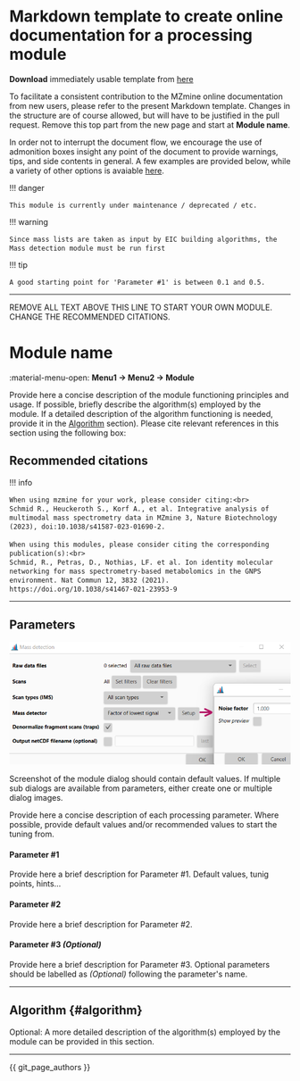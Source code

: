 # Markdown template to create online documentation for a processing module

**Download** immediately usable template from [here](https://raw.githubusercontent.com/mzmine/mzmine_documentation/master/docs/contribute_docu_template.md)

To facilitate a consistent contribution to the MZmine online documentation from new users, please refer to the present Markdown template. Changes in the structure are of course allowed, but will have to be justified in the pull request. Remove this top part from the new page and start at **Module name**.

In order not to interrupt the document flow, we encourage the use of admonition boxes insight any point of the document to provide warnings, tips, and side contents in general. A few examples are provided below, while a variety of other options is avaiable [here](https://squidfunk.github.io/mkdocs-material/reference/admonitions/).


!!! danger

    This module is currently under maintenance / deprecated / etc.


!!! warning

    Since mass lists are taken as input by EIC building algorithms, the Mass detection module must be run first
     
    
!!! tip

    A good starting point for 'Parameter #1' is between 0.1 and 0.5.

--- 

REMOVE ALL TEXT ABOVE THIS LINE TO START YOUR OWN MODULE. CHANGE THE RECOMMENDED CITATIONS.


# Module name

:material-menu-open: **Menu1 → Menu2 → Module** 

Provide here a concise description of the module functioning principles and usage. If possible, briefly describe the algorithm(s) employed by the module. If a detailed description of the algorithm functioning is needed, provide it in the [Algorithm](contribute_docu_template.md#algorithm) section). Please cite relevant references in this section using the following box:

## Recommended citations
!!! info

    When using mzmine for your work, please consider citing:<br>
    Schmid R., Heuckeroth S., Korf A., et al. Integrative analysis of multimodal mass spectrometry data in MZmine 3, Nature Biotechnology (2023), doi:10.1038/s41587-023-01690-2.

    When using this modules, please consider citing the corresponding publication(s):<br>
    Schmid, R., Petras, D., Nothias, LF. et al. Ion identity molecular networking for mass spectrometry-based metabolomics in the GNPS environment. Nat Commun 12, 3832 (2021). https://doi.org/10.1038/s41467-021-23953-9

---


## Parameters
![Example image description](img/contribute/example_dialog.png)

Screenshot of the module dialog should contain default values. If multiple sub dialogs are available from parameters, either create one or multiple dialog images.

Provide here a concise description of each processing parameter. Where possible, provide default values and/or recommended values to start the tuning from.

#### Parameter #1
Provide here a brief description for Parameter #1. Default values, tunig points, hints...

#### Parameter #2
Provide here a brief description for Parameter #2.

#### Parameter #3 _(Optional)_
Provide here a brief description for Parameter #3. Optional parameters should be labelled as _(Optional)_ following the parameter's name.

---

[//]: # (Use {#tag} for stable links that can be used in any link)
## Algorithm {#algorithm}
Optional: A more detailed description of the algorithm(s) employed by the module can be provided in this section.


---

{{ git_page_authors }}
